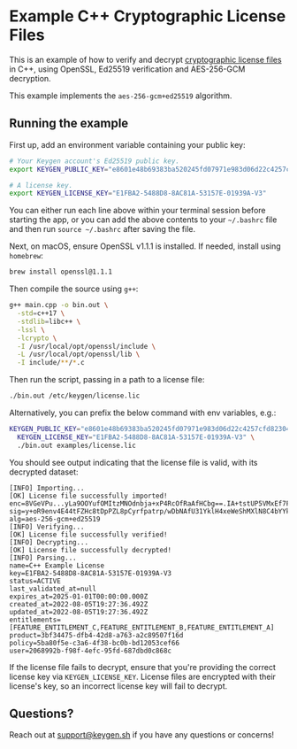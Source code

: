 # Example C++ Cryptographic License Files

This is an example of how to verify and decrypt [cryptographic license files](https://keygen.sh/docs/api/cryptography/#cryptographic-lic)
in C++, using OpenSSL, Ed25519 verification and AES-256-GCM decryption.

This example implements the `aes-256-gcm+ed25519` algorithm.

## Running the example

First up, add an environment variable containing your public key:

```bash
# Your Keygen account's Ed25519 public key.
export KEYGEN_PUBLIC_KEY="e8601e48b69383ba520245fd07971e983d06d22c4257cfd82304601479cee788"

# A license key.
export KEYGEN_LICENSE_KEY="E1FBA2-5488D8-8AC81A-53157E-01939A-V3"
```

You can either run each line above within your terminal session before
starting the app, or you can add the above contents to your `~/.bashrc`
file and then run `source ~/.bashrc` after saving the file.

Next, on macOS, ensure OpenSSL v1.1.1 is installed. If needed, install
using `homebrew`:

```bash
brew install openssl@1.1.1
```

Then compile the source using `g++`:

```bash
g++ main.cpp -o bin.out \
  -std=c++17 \
  -stdlib=libc++ \
  -lssl \
  -lcrypto \
  -I /usr/local/opt/openssl/include \
  -L /usr/local/opt/openssl/lib \
  -I include/**/*.c
```

Then run the script, passing in a path to a license file:

```bash
./bin.out /etc/keygen/license.lic
```

Alternatively, you can prefix the below command with env variables, e.g.:

```bash
KEYGEN_PUBLIC_KEY="e8601e48b69383ba520245fd07971e983d06d22c4257cfd82304601479cee788" \
  KEYGEN_LICENSE_KEY="E1FBA2-5488D8-8AC81A-53157E-01939A-V3" \
  ./bin.out examples/license.lic
```

You should see output indicating that the license file is valid, with its
decrypted dataset:

```
[INFO] Importing...
[OK] License file successfully imported!
enc=8VGeVPu...yLa9OOYufOMItzMNOdnbja+xP4RcOfRaAfHCbg==.IA+tstUP5VMxEf7F.4/SCCBbtGlsahUN1EyNylQ==
sig=y+oR9env4E44tFZHc8tDpPZL8pCyrfpatrp/wDbNAfU31YklH4xeWeShMXlN8C4bYYkIZawp1aOtNVgbC9L0BA==
alg=aes-256-gcm+ed25519
[INFO] Verifying...
[OK] License file successfully verified!
[INFO] Decrypting...
[OK] License file successfully decrypted!
[INFO] Parsing...
name=C++ Example License
key=E1FBA2-5488D8-8AC81A-53157E-01939A-V3
status=ACTIVE
last_validated_at=null
expires_at=2025-01-01T00:00:00.000Z
created_at=2022-08-05T19:27:36.492Z
updated_at=2022-08-05T19:27:36.492Z
entitlements=[FEATURE_ENTITLEMENT_C,FEATURE_ENTITLEMENT_B,FEATURE_ENTITLEMENT_A]
product=3bf34475-dfb4-42d8-a763-a2c89507f16d
policy=5ba80f5e-c3a6-4f38-bc0b-bd12053cef66
user=2068992b-f98f-4efc-95fd-687dbd0c868c
```

If the license file fails to decrypt, ensure that you're providing the correct
license key via `KEYGEN_LICENSE_KEY`. License files are encrypted with their
license's key, so an incorrect license key will fail to decrypt.

## Questions?

Reach out at [support@keygen.sh](mailto:support@keygen.sh) if you have any
questions or concerns!
